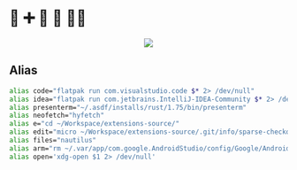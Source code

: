 # 🦌 ➕ 🚢 🟰 🏴‍☠️
<div align="center">
  <img src="https://moco.mehiz.live/get/@choppeh?theme=moebooru&" />
</div>

## Alias
```sh
alias code="flatpak run com.visualstudio.code $* 2> /dev/null"
alias idea="flatpak run com.jetbrains.IntelliJ-IDEA-Community $* 2> /dev/null"
alias presenterm="~/.asdf/installs/rust/1.75/bin/presenterm"
alias neofetch="hyfetch"
alias e="cd ~/Workspace/extensions-source/"
alias edit="micro ~/Workspace/extensions-source/.git/info/sparse-checkout"
alias files="nautilus"
alias arm="rm ~/.var/app/com.google.AndroidStudio/config/Google/AndroidStudio*/.lock"
alias open='xdg-open $1 2> /dev/null'
```
<!--
alias ai='podman ps --format "{{.Names}}" | grep -q "^open-webui$" && { podman stop open-webui; echo "AI encerrada"; } || { podman start open-webui; echo "Iniciando AI..." ; sleep 5; flatpak run org.mozilla.firefox http://localhost:8080 1> /dev/null & }'
alias emu='~/Android/Sdk/./emulator/emulator -avd Pixel_3a_API_34 -gpu host'
-->
